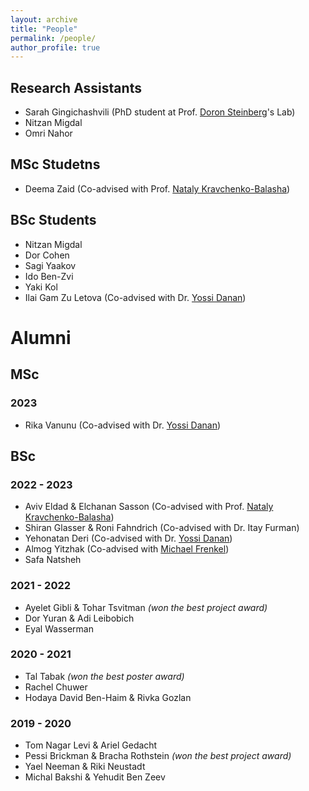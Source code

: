 ```yaml
---
layout: archive
title: "People"
permalink: /people/
author_profile: true
---
```

## Research Assistants
* Sarah Gingichashvili (PhD student at Prof. [Doron Steinberg](https://en.dental.huji.ac.il/Doron%20Steinberg)'s Lab)
* Nitzan Migdal
* Omri Nahor

## MSc Studetns
* Deema Zaid (Co-advised with Prof. [Nataly Kravchenko-Balasha](https://natalykbalashalab.huji.ac.il/))

## BSc Students
* Nitzan Migdal
* Dor Cohen
* Sagi Yaakov
* Ido Ben-Zvi
* Yaki Kol
* Ilai Gam Zu Letova (Co-advised with Dr. [Yossi Danan](https://www.jce.ac.il/prof-yossefyossi-danan/))

# Alumni

## MSc
### 2023
* Rika Vanunu  (Co-advised with Dr. [Yossi Danan](https://www.jce.ac.il/prof-yossefyossi-danan/))

## BSc
### 2022 - 2023
* Aviv Eldad & Elchanan Sasson (Co-advised with Prof. [Nataly Kravchenko-Balasha](https://natalykbalashalab.huji.ac.il/))
* Shiran Glasser & Roni Fahndrich (Co-advised with Dr. Itay Furman)
* Yehonatan Deri (Co-advised with Dr. [Yossi Danan](https://www.jce.ac.il/prof-yossefyossi-danan/))
* Almog Yitzhak (Co-advised with [Michael Frenkel](https://www.linkedin.com/in/michaelfrenkelthe1/))
* Safa Natsheh 

### 2021 - 2022
* Ayelet Gibli & Tohar Tsvitman _(won the best project award)_
* Dor Yuran & Adi Leibobich
* Eyal Wasserman

### 2020 - 2021
* Tal Tabak _(won the best poster award)_
* Rachel Chuwer
* Hodaya David Ben-Haim & Rivka Gozlan

### 2019 - 2020
* Tom Nagar Levi & Ariel Gedacht
* Pessi Brickman & Bracha Rothstein _(won the best project award)_
* Yael Neeman & Riki Neustadt
* Michal Bakshi & Yehudit Ben Zeev



